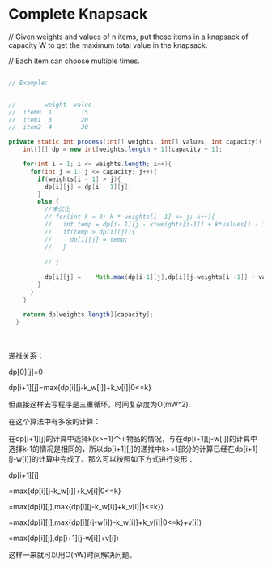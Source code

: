 # Complete Knapsack

// Given weights and values of n items, put these items in a knapsack of capacity W to get the maximum total value in the knapsack.

// Each item can choose multiple times.

```java

// Example:


//        weight  value
//  item0  1        15
//  item1  3        20
//  item2  4        30

private static int process(int[] weights, int[] values, int capacity){
    int[][] dp = new int[weights.length + 1][capacity + 1];

    for(int i = 1; i <= weights.length; i++){
      for(int j = 1; j <= capacity; j++){
        if(weights[i - 1] > j){
          dp[i][j] = dp[i - 1][j];
        }
        else {
          //未优化
          // for(int k = 0; k * weights[i -1] <= j; k++){
          //   int temp = dp[i- 1][j - k*weights[i-1]] + k*values[i - 1];
          //   if(temp > dp[i][j]){
          //     dp[i][j] = temp;
          //   }
            
          // }
         
          dp[i][j] =    Math.max(dp[i-1][j],dp[i][j-weights[i -1]] + values[i - 1]);
        }
      }
    }

    return dp[weights.length][capacity];
  }
```

\
\
递推关系：&#x20;

dp\[0]\[j]=0

dp\[i+1]\[j]=max{dp\[i]\[j-k_w\[i]]+k_v\[i]|0<=k}

但直接这样去写程序是三重循环，时间复杂度为O(mW^2).

在这个算法中有多余的计算：

在dp\[i+1]\[j]的计算中选择k(k>=1)个 i 物品的情况，与在dp\[i+1]\[j-w\[i]]的计算中选择k-1的情况是相同的，所以dp\[i+1]\[j]的递推中k>=1部分的计算已经在dp\[i+1]\[j-w\[i]]的计算中完成了。那么可以按照如下方式进行变形：

dp\[i+1]\[j]

\=max{dp\[i]\[j-k_w\[i]]+k_v\[i]|0<=k}

\=max(dp\[i]\[j],max{dp\[i]\[j-k_w\[i]]+k_v\[i]|1<=k})

\=max(dp\[i]\[j],max{dp\[i]\[(j-w\[i])-k_w\[i]]+k_v\[i]|0<=k}+v\[i])

\=max(dp\[i]\[j],dp\[i+1]\[j-w\[i]]+v\[i])

这样一来就可以用O(nW)时间解决问题。
